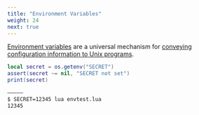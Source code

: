 ```yaml
---
title: "Environment Variables"
weight: 24
next: true
---
```


[Environment variables](http://en.wikipedia.org/wiki/Environment_variable) are a universal mechanism for [conveying configuration
information to Unix programs](http://www.12factor.net/config).

```lua
local secret = os.getenv("SECRET")
assert(secret ~= nil, "SECRET not set")
print(secret)
```

```txt {.fs90 .output}
―――――
$ SECRET=12345 lua envtest.lua
12345
```
